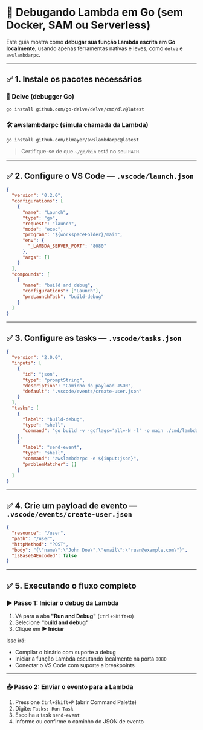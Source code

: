 # 🐞 Debugando Lambda em Go (sem Docker, SAM ou Serverless)

Este guia mostra como **debugar sua função Lambda escrita em Go localmente**, usando apenas ferramentas nativas e leves, como `delve` e `awslambdarpc`.

---

## ✅ 1. Instale os pacotes necessários

### 🐛 Delve (debugger Go)

```bash
go install github.com/go-delve/delve/cmd/dlv@latest
```

### 🛠️ awslambdarpc (simula chamada da Lambda)

```bash
go install github.com/blmayer/awslambdarpc@latest
```

> Certifique-se de que `~/go/bin` está no seu `PATH`.

---

## ✅ 2. Configure o VS Code — `.vscode/launch.json`

```json
{
  "version": "0.2.0",
  "configurations": [
    {
      "name": "Launch",
      "type": "go",
      "request": "launch",
      "mode": "exec",
      "program": "${workspaceFolder}/main",
      "env": {
        "_LAMBDA_SERVER_PORT": "8080"
      },
      "args": []
    }
  ],
  "compounds": [
    {
      "name": "build and debug",
      "configurations": ["Launch"],
      "preLaunchTask": "build-debug"
    }
  ]
}
```

---

## ✅ 3. Configure as tasks — `.vscode/tasks.json`

```json
{
  "version": "2.0.0",
  "inputs": [
    {
      "id": "json",
      "type": "promptString",
      "description": "Caminho do payload JSON",
      "default": ".vscode/events/create-user.json"
    }
  ],
  "tasks": [
    {
      "label": "build-debug",
      "type": "shell",
      "command": "go build -v -gcflags='all=-N -l' -o main ./cmd/lambda"
    },
    {
      "label": "send-event",
      "type": "shell",
      "command": "awslambdarpc -e ${input:json}",
      "problemMatcher": []
    }
  ]
}
```

---

## ✅ 4. Crie um payload de evento — `.vscode/events/create-user.json`

```json
{
  "resource": "/user",
  "path": "/user",
  "httpMethod": "POST",
  "body": "{\"name\":\"John Doe\",\"email\":\"ruan@example.com\"}",
  "isBase64Encoded": false
}
```

---

## ✅ 5. Executando o fluxo completo

### ▶️ Passo 1: Iniciar o debug da Lambda

1. Vá para a aba **"Run and Debug"** (`Ctrl+Shift+D`)
2. Selecione **"build and debug"**
3. Clique em **▶️ Iniciar**

Isso irá:

* Compilar o binário com suporte a debug
* Iniciar a função Lambda escutando localmente na porta `8080`
* Conectar o VS Code com suporte a breakpoints

---

### 📤 Passo 2: Enviar o evento para a Lambda

1. Pressione `Ctrl+Shift+P` (abrir Command Palette)
2. Digite: `Tasks: Run Task`
3. Escolha a task `send-event`
4. Informe ou confirme o caminho do JSON de evento